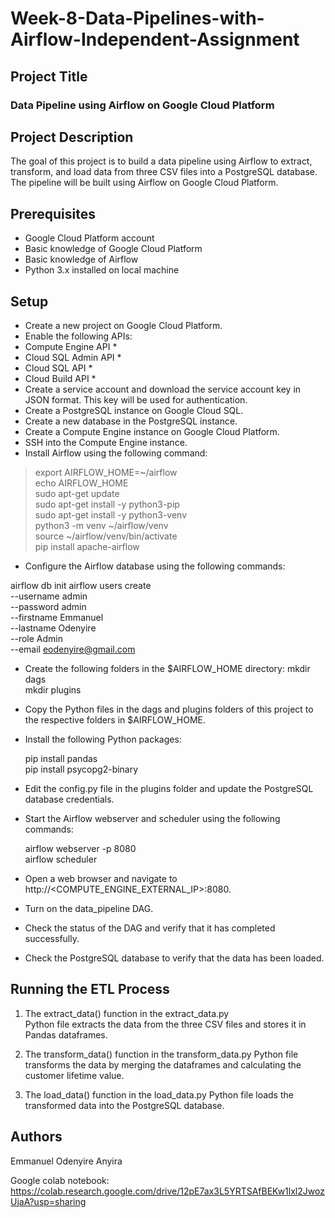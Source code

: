 # Week-8-Data-Pipelines-with-Airflow-Independent-Assignment

## Project Title
### Data Pipeline using Airflow on Google Cloud Platform

## Project Description
The goal of this project is to build a data pipeline using Airflow to extract, transform, and load data from three CSV files into a PostgreSQL database. The pipeline will be built using Airflow on Google Cloud Platform.

## Prerequisites
* Google Cloud Platform account
* Basic knowledge of Google Cloud Platform
* Basic knowledge of Airflow
* Python 3.x installed on local machine

## Setup
* Create a new project on Google Cloud Platform.
* Enable the following APIs:
* Compute Engine API *
* Cloud SQL Admin API *
* Cloud SQL API *
* Cloud Build API *
* Create a service account and download the service account key in JSON format. This key will be used for authentication.
* Create a PostgreSQL instance on Google Cloud SQL.
* Create a new database in the PostgreSQL instance.
* Create a Compute Engine instance on Google Cloud Platform.
* SSH into the Compute Engine instance.
* Install Airflow using the following command:

> export AIRFLOW_HOME=~/airflow <br>
> echo AIRFLOW_HOME <br> 
> sudo apt-get update <br>
> sudo apt-get install -y python3-pip <br>
> sudo apt-get install -y python3-venv <br>
> python3 -m venv ~/airflow/venv <br>
> source ~/airflow/venv/bin/activate <br>
> pip install apache-airflow <br>

* Configure the Airflow database using the following commands:<br>

airflow db init
airflow users create \
    --username admin \
    --password admin \
    --firstname Emmanuel \
    --lastname Odenyire \
    --role Admin \
    --email eodenyire@gmail.com


* Create the following folders in the $AIRFLOW_HOME directory:
   mkdir dags<br>
   mkdir plugins <br>
* Copy the Python files in the dags and plugins folders of this project to the respective folders in $AIRFLOW_HOME.
* Install the following Python packages:

   pip install pandas<br>
   pip install psycopg2-binary<br>
* Edit the config.py file in the plugins folder and update the PostgreSQL database credentials.
* Start the Airflow webserver and scheduler using the following commands:

   airflow webserver -p 8080 <br>
   airflow scheduler <br>
* Open a web browser and navigate to http://<COMPUTE_ENGINE_EXTERNAL_IP>:8080.
* Turn on the data_pipeline DAG.
* Check the status of the DAG and verify that it has completed successfully.
* Check the PostgreSQL database to verify that the data has been loaded.

## Running the ETL Process
1. The extract_data() function in the extract_data.py <br>
Python file extracts the data from the three CSV files and stores it in Pandas dataframes.<br>

2. The transform_data() function in the transform_data.py Python file transforms the data by merging the dataframes and calculating the customer lifetime value.<br>
3. The load_data() function in the load_data.py Python file loads the transformed data into the PostgreSQL database.<br>

## Authors
Emmanuel Odenyire Anyira

Google colab notebook:  https://colab.research.google.com/drive/12pE7ax3L5YRTSAfBEKw1lxl2JwozUjaA?usp=sharing






